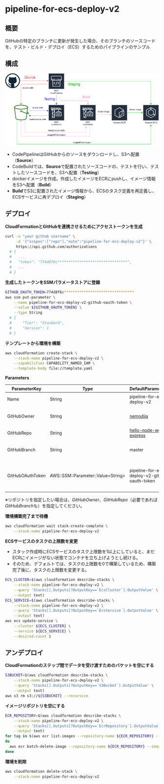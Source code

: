 # pipeline-for-ecs-deploy-v2

## 概要

GitHubの特定のブランチに更新が発生した場合、そのブランチのソースコードを、テスト・ビルド・デプロイ（ECS）するためのパイプラインのサンプル

## 構成

![構成図](https://github.com/ot-nemoto/pipeline-for-ecs-deploy-v2/blob/images/pipeline-for-ecs-deploy-v2.png)

- CodePipelineはGitHubからのソースをダウンロードし、S3へ配置（**Source**）
- CodeBuildでは、**Source**で配置されたソースコードの、テストを行い、テストしたソースコードを、S3へ配置（**Testing**）
- dockerイメージを作成。作成したイメージをECRにpushし、イメージ情報をS3へ配置（**Build**）
- **Build**でS3に配置されたイメージ情報から、ECSのタスク定義を再定義し、ECSサービスに再デプロイ（**Staging**）

## デプロイ

**CloudFormationとGitHubを連携させるためにアクセストークンを生成**

```sh
curl -u "your github username" \
     -d '{"scopes":["repo"],"note":"pipeline-for-ecs-deploy-v2"}' \
     https://api.github.com/authorizations
  # {
  #   ...
  #   "token": "774d8f6c********************************",
  #   ...
  # }
```

**生成したトークンをSSMパラメータストアに登録**

```sh
GITHUB_OAUTH_TOKEN=774d8f6c********************************
aws ssm put-parameter \
    --name pipeline-for-ecs-deploy-v2-github-oauth-token \
    --value ${GITHUB_OAUTH_TOKEN} \
    --type String
  # {
  #     "Tier": "Standard",
  #     "Version": 1
  # }
```

**テンプレートから環境を構築**

```sh
aws cloudformation create-stack \
    --stack-name pipeline-for-ecs-deploy-v2 \
    --capabilities CAPABILITY_NAMED_IAM \
    --template-body file://template.yaml
```

**Parameters**

|ParameterKey|Type|DefaultParameterValue|Description|
|--|--|--|--|
|Name|String|pipeline-for-ecs-deploy-v2|パイプライン等の名前|
|GitHubOwner|String|[nemodija](https://github.com/nemodija)|GitHubリポジトリのオーナー|
|GitHubRepo|String|[hello-node-world-by-express](https://github.com/nemodija/hello-node-world-by-express)|GitHubリポジトリ名|
|GitHubBranch|String|master|GitHubリポジトリのブランチ名|
|GitHubOAuthToken|AWS::SSM::Parameter::Value\<String>|pipeline-for-ecs-deploy-v2-github-oauth-token|GitHubトークンを設定した、SSMパラメータストア名|

※リポジトリを指定したい場合は、*GitHubOwner*、*GitHubRepo*（必要であれば*GitHubBranch*も）を指定してください。

**環境構築完了まで待機**

```sh
aws cloudformation wait stack-create-complete \
    --stack-name pipeline-for-ecs-deploy-v2
```

**ECSサービスのタスクの上限数を変更**

- スタック作成時にECSサービスのタスク上限数を1以上にしていると、まだECRにイメージがない状態でコンテナを立ち上げようとし続ける。
- そのため、デフォルトでは、タスクの上限数を0で構築しているため、構築完了後に、タスクの上限数を変更する。

```sh
ECS_CLUSTER=$(aws cloudformation describe-stacks \
    --stack-name pipeline-for-ecs-deploy-v2 \
    --query 'Stacks[].Outputs[?OutputKey==`EcsCluster`].OutputValue' \
    --output text)
ECS_SERVICE=$(aws cloudformation describe-stacks \
    --stack-name pipeline-for-ecs-deploy-v2 \
    --query 'Stacks[].Outputs[?OutputKey==`EcsService`].OutputValue' \
    --output text)
aws ecs update-service \
    --cluster ${ECS_CLUSTER} \
    --service ${ECS_SERVICE} \
    --desired-count 1
```

## アンデプロイ

**CloudFormationのステップ間でデータを受け渡すためのバケットを空にする**

```sh
S3BUCKET=$(aws cloudformation describe-stacks \
    --stack-name pipeline-for-ecs-deploy-v2 \
    --query 'Stacks[].Outputs[?OutputKey==`S3Bucket`].OutputValue' \
    --output text)
aws s3 rm s3://${S3BUCKET} --recursive
```

**イメージリポジトリを空にする**

```sh
ECR_REPOSITORY=$(aws cloudformation describe-stacks \
    --stack-name pipeline-for-ecs-deploy-v2 \
    --query 'Stacks[].Outputs[?OutputKey==`EcrRepository`].OutputValue' \
    --output text)
for tag in $(aws ecr list-images --repository-name ${ECR_REPOSITORY} --query 'imageIds[].imageTag' --output text)
do
  aws ecr batch-delete-image --repository-name ${ECR_REPOSITORY} --image-ids imageTag=${tag}
done
```

**環境を削除**

```sh
aws cloudformation delete-stack \
    --stack-name pipeline-for-ecs-deploy-v2
```
